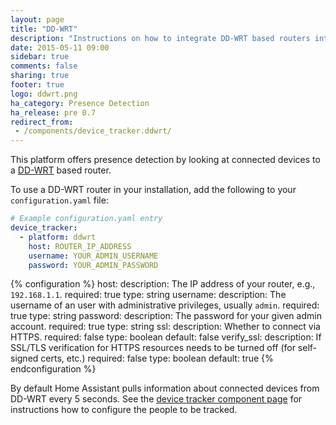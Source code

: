 ```yaml
---
layout: page
title: "DD-WRT"
description: "Instructions on how to integrate DD-WRT based routers into Home Assistant."
date: 2015-05-11 09:00
sidebar: true
comments: false
sharing: true
footer: true
logo: ddwrt.png
ha_category: Presence Detection
ha_release: pre 0.7
redirect_from:
 - /components/device_tracker.ddwrt/
---
```


This platform offers presence detection by looking at connected devices to a [DD-WRT](http://www.dd-wrt.com/site/index) based router.

To use a DD-WRT router in your installation, add the following to your `configuration.yaml` file:

```yaml
# Example configuration.yaml entry
device_tracker:
  - platform: ddwrt
    host: ROUTER_IP_ADDRESS
    username: YOUR_ADMIN_USERNAME
    password: YOUR_ADMIN_PASSWORD
```

{% configuration %}
host:
  description: The IP address of your router, e.g., `192.168.1.1`.
  required: true
  type: string
username:
  description: The username of an user with administrative privileges, usually `admin`.
  required: true
  type: string
password:
  description: The password for your given admin account.
  required: true
  type: string
ssl:
  description: Whether to connect via HTTPS.
  required: false
  type: boolean
  default: false
verify_ssl:
  description: If SSL/TLS verification for HTTPS resources needs to be turned off (for self-signed certs, etc.)
  required: false
  type: boolean
  default: true
{% endconfiguration %}

By default Home Assistant pulls information about connected devices from DD-WRT every 5 seconds.
See the [device tracker component page](/components/device_tracker/) for instructions how to configure the people to be tracked.
